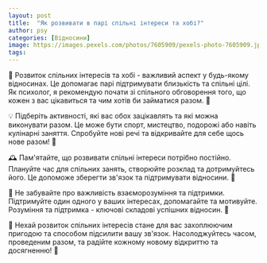 ```yaml
---
layout: post
title:  "Як розвивати в парі спільні інтереси та хобі?"
author: psy
categories: [Відносини]
image: https://images.pexels.com/photos/7605909/pexels-photo-7605909.jpeg?auto=compress&cs=tinysrgb&fit=crop&h=627&w=1200
tags: 
---
```


🌟 Розвиток спільних інтересів та хобі - важливий аспект у будь-якому відносинах. Це допомагає парі підтримувати близькість та спільні цілі. Як психолог, я рекомендую почати зі спільного обговорення того, що кожен з вас цікавиться та чим хотів би займатися разом. 🤝

💡 Підберіть активності, які вас обох зацікавлять та які можна виконувати разом. Це може бути спорт, мистецтво, подорожі або навіть кулінарні заняття. Спробуйте нові речі та відкривайте для себе щось нове разом! 🎨

🕰️ Пам'ятайте, що розвивати спільні інтереси потрібно постійно. Плануйте час для спільних занять, створюйте розклад та дотримуйтесь його. Це допоможе зберегти зв'язок та підтримувати відносини. 📅

🌿 Не забувайте про важливість взаєморозуміння та підтримки. Підтримуйте один одного у ваших інтересах, допомагайте та мотивуйте. Розуміння та підтримка - ключові складові успішних відносин. 💑

🌈 Нехай розвиток спільних інтересів стане для вас захоплюючим пригодою та способом підсилити вашу зв'язок. Насолоджуйтесь часом, проведеним разом, та радійте кожному новому відкриттю та досягненню! 🌟


